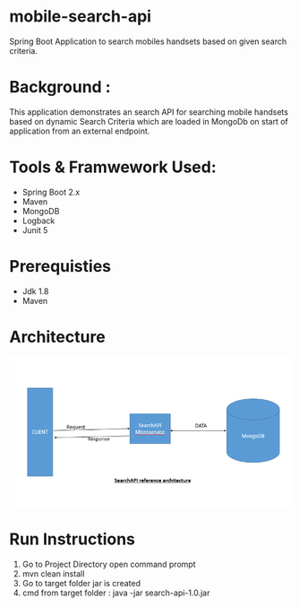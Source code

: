 # mobile-search-api
Spring Boot Application to search mobiles handsets based on given search criteria.

# Background : 
This application demonstrates an search API for searching mobile handsets based on dynamic Search Criteria which are loaded in MongoDb
on start of application from an external endpoint.


# Tools & Framwework Used:
- Spring Boot 2.x
- Maven 
- MongoDB
- Logback 
- Junit 5

# Prerequisties
- Jdk 1.8
- Maven 

# Architecture
<img src="images/SearchAPI.PNG">

# Run Instructions

1. Go to Project Directory open command prompt
2. mvn clean install
3. Go to target folder jar is created
4. cmd from target folder : java -jar search-api-1.0.jar

